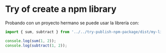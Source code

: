 # Try of create a npm library

Probando con un proyecto hermano se puede usar la librería con:

```javascript
import { sum, subtract } from '../../try-publish-npm-package/dist/my-lib.js'

console.log(sum(1, 2));
console.log(subtract(1, 2));
```
